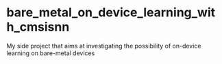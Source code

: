 # bare_metal_on_device_learning_with_cmsisnn
My side project that aims at investigating the possibility of on-device learning on bare-metal devices
